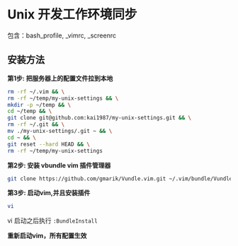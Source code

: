 # Unix 开发工作环境同步

包含：bash_profile, _vimrc, _screenrc

## 安装方法

**第1步: 把服务器上的配置文件拉到本地**

```bash
rm -rf ~/.vim && \
rm -rf ~/temp/my-unix-settings && \
mkdir -p ~/temp && \
cd ~/temp && \
git clone git@github.com:kai1987/my-unix-settings.git && \
rm -rf ~/.git && \
mv ./my-unix-settings/.git ~ && \
cd ~ && \
git reset --hard HEAD && \
rm -rf ~/temp/my-unix-settings
```


**第2步: 安装 vbundle vim 插件管理器**

```bash
git clone https://github.com/gmarik/Vundle.vim.git ~/.vim/bundle/Vundle.vim
```


**第3步: 启动vim,并且安装插件**

```bash
vi
```

vi 启动之后执行 `:BundleInstall`

**重新启动vim，所有配置生效**


